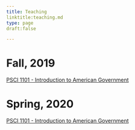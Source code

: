 ```yaml
---
title: Teaching
linktitle:teaching.md
type: page
draft:false

---
```

<h1>Fall, 2019</h1>
<a href = "https://drive.google.com/file/d/1qubyYKAn4dYhumsdSUly5unFiPTxylDA/view">PSCI 1101 - Introduction to American Government</a>

<h1>Spring, 2020</h1>
<a href = "https://www.dropbox.com/s/9u3wdq7h2b4wfox/Spring%2C%202020%20PSCI%201101-%20Recitation%20Syllabus.docx?dl=0">PSCI 1101 - Introduction to American Government</a>

